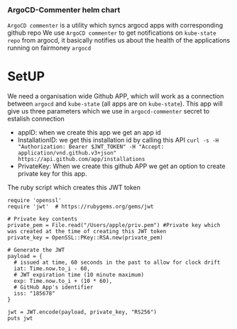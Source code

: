 ### ArgoCD-Commenter helm chart

`ArgoCD commenter` is a utility which syncs argocd apps with corresponding github repo
We use `ArgoCD commenter` to get notifications on `kube-state repo` from argocd,  it basically notifies us about the health of the applications running on  fairmoney `argocd`

# SetUP
  We need a organisation wide Github APP, which will work as a connection between `argocd` and `kube-state` (all apps are on `kube-state`).
  This app will give us three parameters which we use in `argocd-commenter` secret to estalish connection

  - appID: when we create this app we get an app id
  - InstallationID: we get this installation id by calling this API 
    `curl -s -H "Authorization: Bearer $JWT_TOKEN" -H "Accept: application/vnd.github.v3+json" https://api.github.com/app/installations`
  - PrivateKey: When we create this github APP we get an option to create private key for this app.
  
  The ruby script which creates this JWT token

  ```console
  require 'openssl'
  require 'jwt'  # https://rubygems.org/gems/jwt

  # Private key contents
  private_pem = File.read("/Users/apple/priv.pem") #Private key which was created at the time of creating this JWT token
  private_key = OpenSSL::PKey::RSA.new(private_pem)
  
  # Generate the JWT
  payload = {
    # issued at time, 60 seconds in the past to allow for clock drift
    iat: Time.now.to_i - 60,
    # JWT expiration time (10 minute maximum)
    exp: Time.now.to_i + (10 * 60),
    # GitHub App's identifier
    iss: "185678"
  }
  
  jwt = JWT.encode(payload, private_key, "RS256")
  puts jwt
  ```